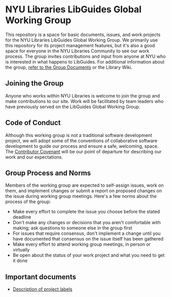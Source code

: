 # NYU Libraries LibGuides Global Working Group

This repository is a space for basic documents, issues, and work projects for the NYU Libraries LibGuides Global Working Group. We primarily use this repository for its project management features, but it's also a good space for everyone in the NYU Libraries Community to see our work process. The group invites contributions and input from anyone at NYU who is interested in what happens to LibGuides. For additional information about the group, [refer to the Group Documents](https://guides.nyu.edu/lgwg) or the Library Wiki.

## Joining the Group

Anyone who works within NYU Libraries is welcome to join the group and make contributions to our site. Work will be facilitated by team leaders who have previously served on the LibGuides Global Working Group.

## Code of Conduct

Although this working group is not a traditional software development project, we will adopt some of the conventions of collaborative software development to guide our process and ensure a safe, welcoming, space. The [Contributor Covenant](https://www.contributor-covenant.org/) will be our point of departure for describing our work and our expectations.

## Group Process and Norms

Members of the working group are expected to self-assign issues, work on them, and implement changes or submit a report on proposed changes on the issue during working group meetings. Here's a few norms about the process of the group:

* Make every effort to complete the issue you choose before the stated deadline
* Don't make any changes or decisions that you aren't comfortable with making; ask questions to someone else in the group first
* For issues that require consensus, don't implement a change until you have documented that consensus on the issue itself has been gathered
* Make every effort to attend working group meetings, in person or virtually
* Be open about the status of your work project and what you need to get it done

## Important documents

* [Description of project labels](/labels-definitions.md)
